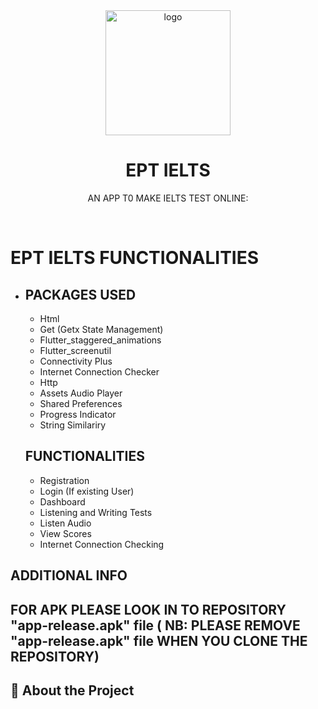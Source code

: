 
<div align="center">

  <img src="assets/logo.png](https://github.com/Aslamabdulla/bromusic_getx/blob/3766a23ff3f1795a8993ab2044040724a15107d2/assets/logo.png" alt="logo" width="200" height="auto" />
  <h1>EPT IELTS </h1>
  
  <p>
   AN APP T0 MAKE IELTS TEST ONLINE:
   
  </p>
  
  
<!-- Badges -->

 
</div>

<br />

<!-- Table of Contents -->
# EPT IELTS FUNCTIONALITIES

- ## PACKAGES USED
  - Html
  - Get (Getx State Management)
  - Flutter_staggered_animations
  - Flutter_screenutil
  - Connectivity Plus
  - Internet Connection Checker
  - Http
  - Assets Audio Player
  - Shared Preferences
  - Progress Indicator
  - String Similariry

 
  <!-- About the Project -->
    
 
  ## FUNCTIONALITIES
  - Registration 
  - Login (If existing User)
  - Dashboard
  - Listening and Writing Tests
  - Listen Audio 
  - View Scores
  - Internet Connection Checking

## ADDITIONAL INFO
  ## FOR APK  PLEASE LOOK IN TO REPOSITORY "app-release.apk" file ( NB: PLEASE REMOVE "app-release.apk" file WHEN YOU CLONE THE REPOSITORY)
   
 

  

<!-- About the Project -->
## :star2: About the Project


